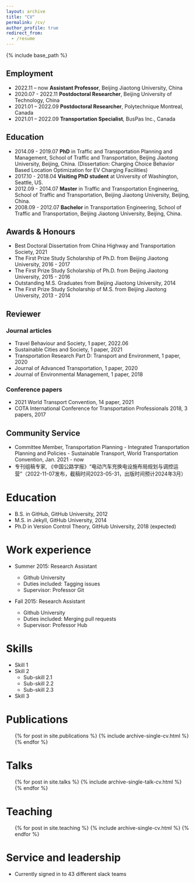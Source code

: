 ```yaml
---
layout: archive
title: "CV"
permalink: /cv/
author_profile: true
redirect_from:
  - /resume
---
```


{% include base_path %}

## Employment
* 2022.11 – now     **Assistant Professor**, Beijing Jiaotong University, China  
* 2020.07 - 2022.11 **Postdoctoral Researcher**, Beijing University of Technology, China  
* 2021.01 – 2022.09 **Postdoctoral Researcher**, Polytechnique Montreal, Canada 
* 2021.01 – 2022.09 **Transportation Specialist**, BusPas Inc., Canada 

## Education
* 2014.09 - 2019.07 **PhD** in Traffic and Transportation Planning and Management, School of Traffic and Transportation, Beijing Jiaotong University, Beijing, China.
(Dissertation: Charging Choice Behavior Based Location Optimization for EV Charging Facilities)
* 2017.10 - 2018.04 **Visiting PhD student** at University of Washington, Seattle, US.
* 2012.09 - 2014.07 **Master** in Traffic and Transportation Engineering, School of Traffic and Transportation, Beijing Jiaotong University, Beijing, China.
* 2008.09 - 2012.07 **Bachelor** in Transportation Engineering, School of Traffic and Transportation, Beijing Jiaotong University, Beijing, China.

## Awards & Honours
* Best Doctoral Dissertation from China Highway and Transportation Society, 2021
* The First Prize Study Scholarship of Ph.D. from Beijing Jiaotong University, 2016 - 2017
* The First Prize Study Scholarship of Ph.D. from Beijing Jiaotong University, 2015 - 2016
* Outstanding M.S. Graduates from Beijing Jiaotong University, 2014
* The First Prize Study Scholarship of M.S. from Beijing Jiaotong University, 2013 - 2014

## Reviewer
### Journal articles
* Travel Behaviour and Society, 1 paper, 2022.06
* Sustainable Cities and Society, 1 paper, 2021
* Transportation Research Part D: Transport and Environment, 1 paper, 2020
* Journal of Advanced Transportation, 1 paper, 2020
* Journal of Environmental Management, 1 paper, 2018

### Conference papers
* 2021 World Transport Convention, 14 paper, 2021
* COTA International Conference for Transportation Professionals 2018, 3 papers, 2017

## Community Service
* Committee Member, Transportation Planning - Integrated Transportation Planning and Policies - Sustainable Transport, World Transportation Convention, Jan. 2021 - now
* 专刊组稿专家, 《中国公路学报》“电动汽车充换电设施布局规划与调控运营”（2022-11-07发布，截稿时间2023-05-31，出版时间预计2024年3月）






Education
======
* B.S. in GitHub, GitHub University, 2012
* M.S. in Jekyll, GitHub University, 2014
* Ph.D in Version Control Theory, GitHub University, 2018 (expected)

Work experience
======
* Summer 2015: Research Assistant
  * Github University
  * Duties included: Tagging issues
  * Supervisor: Professor Git

* Fall 2015: Research Assistant
  * Github University
  * Duties included: Merging pull requests
  * Supervisor: Professor Hub
  
Skills
======
* Skill 1
* Skill 2
  * Sub-skill 2.1
  * Sub-skill 2.2
  * Sub-skill 2.3
* Skill 3

Publications
======
  <ul>{% for post in site.publications %}
    {% include archive-single-cv.html %}
  {% endfor %}</ul>
  
Talks
======
  <ul>{% for post in site.talks %}
    {% include archive-single-talk-cv.html %}
  {% endfor %}</ul>
  
Teaching
======
  <ul>{% for post in site.teaching %}
    {% include archive-single-cv.html %}
  {% endfor %}</ul>
  
Service and leadership
======
* Currently signed in to 43 different slack teams
